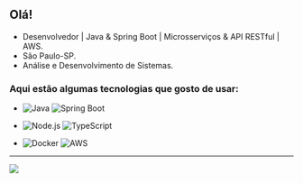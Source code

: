 ## Olá!

- Desenvolvedor | Java & Spring Boot | Microsserviços & API RESTful | AWS.
- São Paulo-SP.
- Análise e Desenvolvimento de Sistemas.

### Aqui estão algumas tecnologias que gosto de usar:

- ![Java](https://img.shields.io/badge/-Java-007396?style=flat&labelColor=007396&logo=java&logoColor=white) ![Spring Boot](https://img.shields.io/badge/-Spring_Boot-232323?style=flat&labelColor=6DB33F&logo=spring&logoColor=white)

- ![Node.js](https://img.shields.io/badge/-Node.js-232323?style=flat&labelColor=000000&logo=nodedotjs&logoColor=339933) ![TypeScript](https://img.shields.io/badge/-TypeScript-232323?style=flat&labelColor=000000&logo=typescript&logoColor=3178C6)

- ![Docker](https://img.shields.io/badge/-Docker-232323?style=flat&labelColor=2496ED&logo=docker&logoColor=white) ![AWS](https://img.shields.io/badge/-AWS-232323?style=flat&labelColor=232F3E&logo=amazonaws&logoColor=white) 

<hr/>

<div align="left"> 
  <a href="https://www.linkedin.com/in/douglas-porto-92b631262/" target="_blank">
    <img src="https://img.shields.io/badge/-LinkedIn-%230077B5?style=for-the-badge&logo=linkedin&logoColor=white" target="_blank">
  </a> 
</div>
